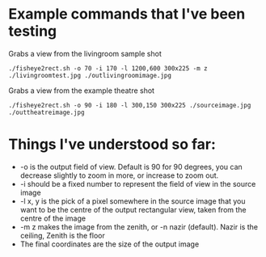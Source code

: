 # Example commands that I've been testing

Grabs a view from the livingroom sample shot
```
./fisheye2rect.sh -o 70 -i 170 -l 1200,600 300x225 -m z ./livingroomtest.jpg ./outlivingroomimage.jpg
```

Grabs a view from the example theatre shot

```
./fisheye2rect.sh -o 90 -i 180 -l 300,150 300x225 ./sourceimage.jpg ./outtheatreimage.jpg
```

# Things I've understood so far:
* -o is the output field of view. Default is 90 for 90 degrees, you can decrease slightly to zoom in more, or increase to zoom out.
* -i should be a fixed number to represent the field of view in the source image
* -l x, y is the pick of a pixel somewhere in the source image that you want to be the centre of the output rectangular view, taken from the centre of the image
* -m z makes the image from the zenith, or -n nazir (default). Nazir is the ceiling, Zenith is the floor
* The final coordinates are the size of the output image
